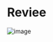 # Reviee 

![image](https://github.com/user-attachments/assets/cbc8bff2-ea55-453f-b911-506f16184c48)

